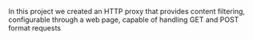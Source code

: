 In this project we created an HTTP proxy that provides content filtering, configurable through a web page, capable of handling GET and POST format requests
